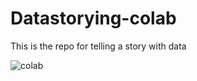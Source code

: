 # Datastorying-colab
This is the repo for telling a story with data

![colab](https://user-images.githubusercontent.com/89900002/132272728-c0a75c30-e12a-4d3c-be98-597c2d8a3e36.png)







